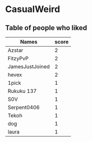 # CasualWeird
## Table of people who liked
Names | score
--- | ---
Azstar | 2
FitzyPvP | 2
JamesJustJoined | 2
hevex | 2
1pick | 1
Rukuku 137 | 1
S0V | 1
Serpent0406 | 1
Tekoh | 1
dog | 1
laura | 1

